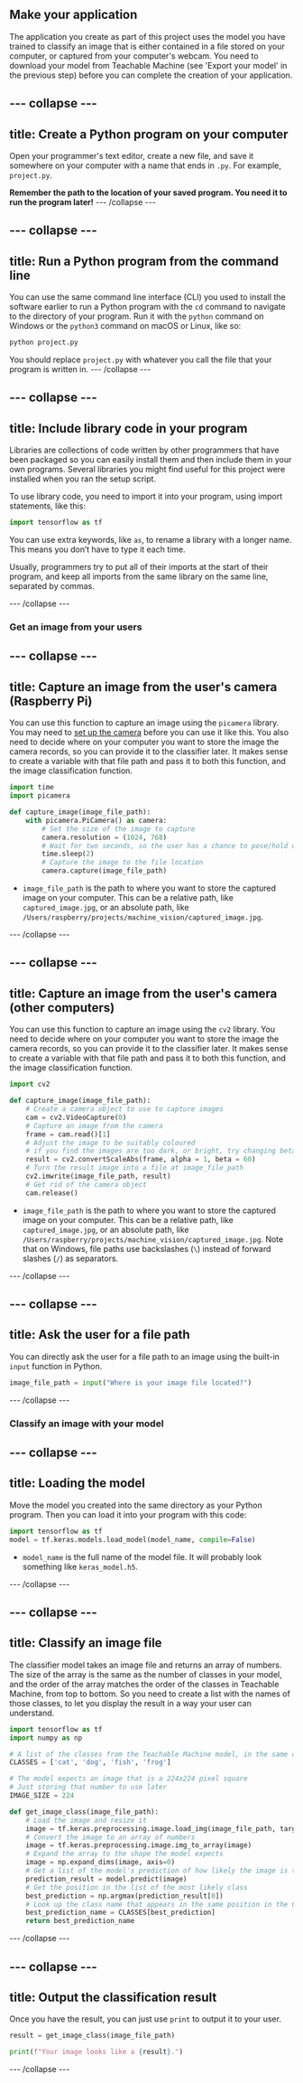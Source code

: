 ## Make your application

The application you create as part of this project uses the model you have trained to classify an image that is either contained in a file stored on your computer, or captured from your computer's webcam. You need to download your model from Teachable Machine (see 'Export your model' in the previous step) before you can complete the creation of your application.

--- collapse ---
---
title: Create a Python program on your computer
---

Open your programmer's text editor, create a  new file, and save it somewhere on your computer with a name that ends in `.py`. For example,  `project.py`.

**Remember the path to the location of your saved program. You need it to run the program later!**
--- /collapse ---

--- collapse ---
---
title: Run a Python program from the command line
---
You can use the same command line interface (CLI) you used to install the software earlier to run a Python program with the `cd` command to navigate to the directory of your program. Run it with the `python` command on Windows or the `python3` command on macOS or Linux, like so:

```bash
python project.py
```

You should replace `project.py` with whatever you call the file that your program is written in.
--- /collapse ---

--- collapse ---
---
title: Include library code in your program
---
Libraries are collections of code written by other programmers that have been packaged so you can easily install them and then include them in your own programs. Several libraries you might find useful for this project were installed when you ran the setup script.

To use library code, you need to import it into your program, using import statements, like this:
```python
import tensorflow as tf
```
You can use extra keywords, like `as`, to rename a library with a longer name. This means you don’t have to type it each time.

Usually, programmers try to put all of their imports at the start of their program, and keep all imports from the same library on the same line, separated by commas.

--- /collapse ---

### Get an image from your users

--- collapse ---
---
title: Capture an image from the user's camera (Raspberry Pi)
---
You can use this function to capture an image using the `picamera` library. You may need to [set up the camera](https://projects.raspberrypi.org/en/projects/getting-started-with-picamera) before you can use it like this. You also need to decide where on your computer you want to store the image the camera records, so you can provide it to the classifier later. It makes sense to create a variable with that file path and pass it to both this function, and the image classification function.

```python
import time
import picamera

def capture_image(image_file_path):
    with picamera.PiCamera() as camera:
        # Set the size of the image to capture
        camera.resolution = (1024, 768)
        # Wait for two seconds, so the user has a chance to pose/hold up an object/etc.
        time.sleep(2)
        # Capture the image to the file location
        camera.capture(image_file_path)
```

 + `image_file_path` is the path to where you want to store the captured image on your computer. This can be a relative path, like `captured_image.jpg`, or an absolute path, like `/Users/raspberry/projects/machine_vision/captured_image.jpg`.

--- /collapse ---

--- collapse ---
---
title: Capture an image from the user's camera (other computers)
---
You can use this function to capture an image using the `cv2` library. You need to decide where on your computer you want to store the image the camera records, so you can provide it to the classifier later. It makes sense to create a variable with that file path and pass it to both this function, and the image classification function.

```python
import cv2

def capture_image(image_file_path):
    # Create a camera object to use to capture images
    cam = cv2.VideoCapture(0)
    # Capture an image from the camera
    frame = cam.read()[1]
    # Adjust the image to be suitably coloured
    # if you find the images are too dark, or bright, try changing beta
    result = cv2.convertScaleAbs(frame, alpha = 1, beta = 60)
    # Turn the result image into a file at image_file_path
    cv2.imwrite(image_file_path, result)
    # Get rid of the camera object
    cam.release()
```

 + `image_file_path` is the path to where you want to store the captured image on your computer. This can be a relative path, like `captured_image.jpg`, or an absolute path, like `/Users/raspberry/projects/machine_vision/captured_image.jpg`. Note that on Windows, file paths use backslashes (`\`) instead of forward slashes (`/`) as separators.

--- /collapse ---

--- collapse ---
---
title: Ask the user for a file path
---
You can directly ask the user for a file path to an image using the built-in `input` function in Python.

```python
image_file_path = input("Where is your image file located?")
```

--- /collapse ---

### Classify an image with your model

--- collapse ---
---
title: Loading the model
---

Move the model you created into the same directory as your Python program. Then you can load it into your program with this code:

```python
import tensorflow as tf
model = tf.keras.models.load_model(model_name, compile=False)
```
 + `model_name` is the full name of the model file. It will probably look something like `keras_model.h5`.

--- /collapse ---

--- collapse ---
---
title: Classify an image file
---

The classifier model takes an image file and returns an array of numbers. The size of the array is the same as the number of classes in your model, and the order of the array matches the order of the classes in Teachable Machine, from top to bottom. So you need to create a list with the names of those classes, to let you display the result in a way your user can understand.

```python
import tensorflow as tf
import numpy as np

# A list of the classes from the Teachable Machine model, in the same order they appear there
CLASSES = ['cat', 'dog', 'fish', 'frog']

# The model expects an image that is a 224x224 pixel square
# Just storing that number to use later
IMAGE_SIZE = 224

def get_image_class(image_file_path):
    # Load the image and resize it
    image = tf.keras.preprocessing.image.load_img(image_file_path, target_size=(IMAGE_SIZE, IMAGE_SIZE))
    # Convert the image to an array of numbers
    image = tf.keras.preprocessing.image.img_to_array(image)
    # Expand the array to the shape the model expects
    image = np.expand_dims(image, axis=0)
    # Get a list of the model's prediction of how likely the image is to be each of the classes
    prediction_result = model.predict(image)
    # Get the position in the list of the most likely class
    best_prediction = np.argmax(prediction_result[0])
    # Look up the class name that appears in the same position in the CLASSES list
    best_prediction_name = CLASSES[best_prediction]
    return best_prediction_name
```
--- /collapse ---

--- collapse ---
---
title: Output the classification result
---

Once you have the result, you can just use `print` to output it to your user.

```python
result = get_image_class(image_file_path)

print(f"Your image looks like a {result}.")

```
--- /collapse ---

